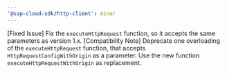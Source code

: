 ```yaml
---
'@sap-cloud-sdk/http-client': minor
---
```


[Fixed Issue] Fix the `executeHttpRequest` function, so it accepts the same parameters as version 1.x.
[Compatibility Note] Deprecate one overloading of the `executeHttpRequest` function, that accepts `HttpRequestConfigWithOrigin` as a parameter. Use the new function `executeHttpRequestWithOrigin` as replacement.
